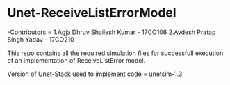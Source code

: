 # Unet-ReceiveListErrorModel
-Contributors = 1.Agja Dhruv Shailesh Kumar - 17CO106
                2.Avdesh Pratap Singh Yadav - 17CO210

This repo contains all the required simulation files for successfull execution of an implementation of ReceiveListError model.

Version of Unet-Stack used to implement code = unetsim-1.3
